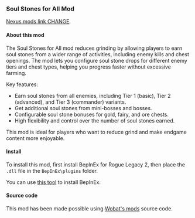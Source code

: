 ### Soul Stones for All Mod

[Nexus mods link CHANGE](https://www.nexusmods.com/site/mods/99999).

#### About this mod

The Soul Stones for All mod reduces grinding by allowing players to earn soul stones from a wider range of activities, including enemy kills and chest openings. The mod lets you configure soul stone drops for different enemy tiers and chest types, helping you progress faster without excessive farming.

Key features:
- Earn soul stones from all enemies, including Tier 1 (basic), Tier 2 (advanced), and Tier 3 (commander) variants.
- Get additional soul stones from mini-bosses and bosses.
- Configurable soul stone bonuses for gold, fairy, and ore chests.
- High flexibility and control over the number of soul stones earned.

This mod is ideal for players who want to reduce grind and make endgame content more enjoyable.

#### Install

To install this mod, first install BepInEx for Rogue Legacy 2, then place the `.dll` file in the `BepInEx\plugins` folder.

You can use [this tool](https://www.nexusmods.com/site/mods/287) to install BepInEx.

#### Source code

This mod has been made possible using [Wobat's mods](https://github.com/wobatt/RogueLegacy2Mods) source code.